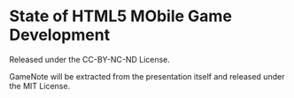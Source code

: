 State of HTML5 MObile Game Development
======================================

Released under the CC-BY-NC-ND License.

GameNote will be extracted from the presentation itself and released under the MIT License.
